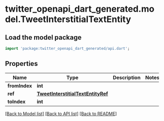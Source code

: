 # twitter_openapi_dart_generated.model.TweetInterstitialTextEntity

## Load the model package
```dart
import 'package:twitter_openapi_dart_generated/api.dart';
```

## Properties
Name | Type | Description | Notes
------------ | ------------- | ------------- | -------------
**fromIndex** | **int** |  | 
**ref** | [**TweetInterstitialTextEntityRef**](TweetInterstitialTextEntityRef.md) |  | 
**toIndex** | **int** |  | 

[[Back to Model list]](../README.md#documentation-for-models) [[Back to API list]](../README.md#documentation-for-api-endpoints) [[Back to README]](../README.md)


